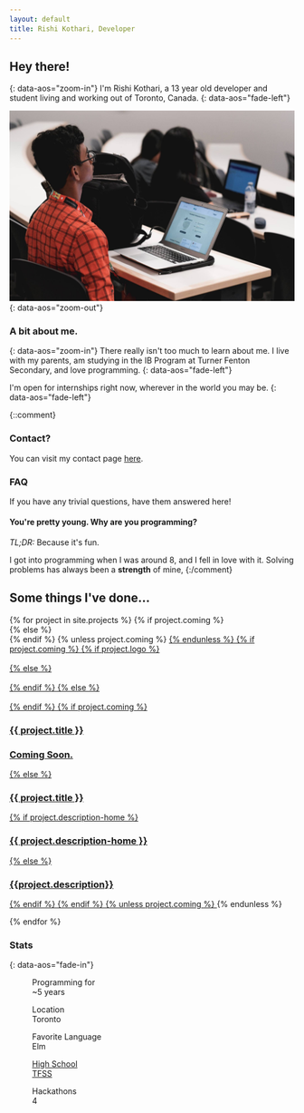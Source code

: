 ```yaml
---
layout: default
title: Rishi Kothari, Developer
---
```


## Hey there!
{: data-aos="zoom-in"}
I'm Rishi Kothari, a 13 year old developer and student living and working out of Toronto, Canada.
{: data-aos="fade-left"}

![Me at HtN](/assets/attachments1/44606624_2484325718260664_2498399909355454464_o.jpg "Me @ HtN"){: data-aos="zoom-out"}

### A bit about me.
{: data-aos="zoom-in"}
There really isn't too much to learn about me. I live with my parents, am studying in the IB Program at Turner Fenton Secondary, and love programming.
{: data-aos="fade-left"}

I'm open for internships right now, wherever in the world you may be.
{: data-aos="fade-left"}

{::comment}
### Contact?
You can visit my contact page [here](/contact).

### FAQ
If you have any trivial questions, have them answered here!

#### You're pretty young. Why are you programming?
*TL;DR:* Because it's fun.

I got into programming when I was around 8, and I fell in love with it. Solving problems has always been a **strength** of mine, 
{:/comment}

## Some things I've done...
<section class="cf w-100 pa2-ns">
  {% for project in site.projects %}
  {% if project.coming %}
  <article class="fr w-100 w-50-m  w-25-ns pa2-ns" data-aos="zoom-in">
  {% else %}
  <article class="fr w-100 w-50-m  w-50-ns pa2-ns pointer" data-aos="zoom-in">
  {% endif %}
  {% unless project.coming %}
  <a href="{{ project.url }}" class="ph2 ph0-ns pb3 link db dim">
  {% endunless %}
    {% if project.coming %}
    {% if project.logo %}
      <div class="aspect-ratio aspect-ratio--1x1" style="opacity: .25;">
        <img style="background-image:url({{project.logo}});" 
        class="db bg-center cover aspect-ratio--object" />
      </div>
    {% else %}
    <div class="aspect-ratio aspect-ratio--1x1" style="opacity: .25;">
        <img style="background-color: white" 
        class="db bg-center cover aspect-ratio--object" />
      </div>
    {% endif %}
    {% else %}
    <div class="aspect-ratio aspect-ratio--1x1 grow" >
      <img style="background-image:url({{project.logo}});" 
      class="db bg-center cover aspect-ratio--object" />
    </div>
    {% endif %}
    {% if project.coming %}
      <h3 class="f5 f4-ns mb0 black-60 border-down dib" data-aos="zoom-in" style="--theme:#cacaca">{{ project.title }}</h3>
        <h3 class="f6 f5 fw4 mt2 black-60" data-aos="fade-right">Coming Soon.</h3>
    {% else %}
      <h3 class="f5 f4-ns mb0 black-90 border-down dib" data-aos="zoom-in" style="--theme:{{project.theme}}">{{ project.title }}</h3>
      {% if project.description-home %}
        <h3 class="f6 f5 fw4 mt2 black-60" data-aos="fade-right">{{ project.description-home }}</h3>
      {% else %}
        <h3 class="f6 f5 fw4 mt2 black-60" data-aos="fade-right">{{project.description}}</h3>
      {% endif %}
    {% endif %}
    {% unless project.coming %}
    </a>
    {% endunless %}
  </article>
  
  {% endfor %}

</section>

### Stats
{: data-aos="fade-in"}
<article class="nr7-l" data-name="slab-stat-large">
  <div class="cf">
    <dl class="db dib-l w-auto-l lh-title mr6-l" data-aos="fade-up">
      <dd class="f6 fw4 ml0">Programming for</dd>
      <dd class="f2 f-subheadline-l fw6 ml0">~5 <span class="bg-blue white">years</span></dd>
    </dl>
    <dl class="db dib-l w-auto-l lh-title mr6-l" data-aos="zoom-in">
      <dd class="f6 fw4 ml0">Location</dd>
      <dd class="f2 f-subheadline-l fw6 ml0"><span class="red">Tor</span><span class="bg-red white">on</span><span class="red">to</span></dd>
    </dl>
    <dl class="db dib-l w-auto-l lh-title mr6-l" data-aos="fade-in">
      <dd class="f6 fw4 ml0">Favorite Language</dd>
      <dd class="f2 f-subheadline-l fw6 ml0  green">Elm</dd>
    </dl>
    <a class="link hover-blue pointer black" href="https://schools.peelschools.org/sec/turnerfenton/Pages/default.aspx"><dl class="db dib-l w-auto-l lh-title mr6-l" data-aos="fade-left">
      <dd class="f6 fw4 ml0">High School</dd>
      <dd class="f2 f-subheadline-l fw6 ml0">TFSS</dd>
    </dl></a>
    <dl class="db dib-l w-auto-l lh-title mr6-l" data-aos="zoom-in">
      <dd class="f6 fw4 ml0">Hackathons</dd>
      <dd class="f2 f-subheadline-l fw6 ml0">4</dd>
    </dl>